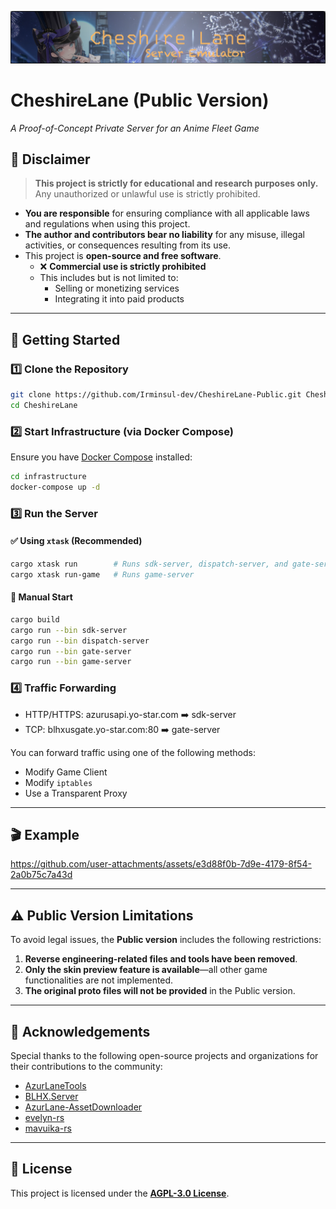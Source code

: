 ![cheshire-banner](assets/static/cheshire-banner.png)

# CheshireLane (Public Version)
*A Proof-of-Concept Private Server for an Anime Fleet Game*

## 🚨 Disclaimer

> **This project is strictly for educational and research purposes only.**  
> Any unauthorized or unlawful use is strictly prohibited.

- **You are responsible** for ensuring compliance with all applicable laws and regulations when using this project.
- **The author and contributors bear no liability** for any misuse, illegal activities, or consequences resulting from its use.
- This project is **open-source and free software**.
    - ❌ **Commercial use is strictly prohibited**
    - This includes but is not limited to:
        - Selling or monetizing services
        - Integrating it into paid products

---

## 🚀 Getting Started

### 1️⃣ Clone the Repository
```bash
git clone https://github.com/Irminsul-dev/CheshireLane-Public.git CheshireLane
cd CheshireLane
```

### 2️⃣ Start Infrastructure (via Docker Compose)
Ensure you have [Docker Compose](https://docs.docker.com/compose/) installed:
```bash
cd infrastructure
docker-compose up -d
```

### 3️⃣ Run the Server

#### ✅ Using `xtask` (Recommended)
```bash
cargo xtask run        # Runs sdk-server, dispatch-server, and gate-server
cargo xtask run-game   # Runs game-server
```

#### 🔧 Manual Start
```bash
cargo build
cargo run --bin sdk-server
cargo run --bin dispatch-server
cargo run --bin gate-server
cargo run --bin game-server
```

### 4️⃣ Traffic Forwarding

- HTTP/HTTPS: azurusapi.yo-star.com ➡️ sdk-server
- TCP: blhxusgate.yo-star.com:80 ➡️ gate-server

You can forward traffic using one of the following methods:

- Modify Game Client
- Modify `iptables`
- Use a Transparent Proxy

---

## 🎬 Example

https://github.com/user-attachments/assets/e3d88f0b-7d9e-4179-8f54-2a0b75c7a43d

---

## ⚠️ Public Version Limitations

To avoid legal issues, the **Public version** includes the following restrictions:

1. **Reverse engineering-related files and tools have been removed**.
2. **Only the skin preview feature is available**—all other game functionalities are not implemented.
3. **The original proto files will not be provided** in the Public version.

---

## 🙏 Acknowledgements

Special thanks to the following open-source projects and organizations for their contributions to the community:

- [AzurLaneTools](https://github.com/AzurLaneTools)
- [BLHX.Server](https://github.com/rafi1212122/BLHX.Server)
- [AzurLane-AssetDownloader](https://github.com/nobbyfix/AzurLane-AssetDownloader)
- [evelyn-rs](https://git.xeondev.com/evelyn-rs/evelyn-rs)
- [mavuika-rs](https://git.xeondev.com/mavuika-rs/mavuika-rs)

---

## 📜 License

This project is licensed under the **[AGPL-3.0 License](./LICENSE)**.
